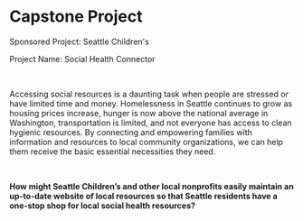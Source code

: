 # Capstone Project

<p>Sponsored Project: Seattle Children's</p>
<p>Project Name: Social Health Connector</p>
<br>
<p>Accessing social resources is a daunting task when people are stressed or have limited time and money. Homelessness in Seattle continues to grow as housing prices increase, hunger is now above the national average in Washington, transportation is limited, and not everyone has access to clean hygienic resources. By connecting and empowering families with information and resources to local community organizations, we can help them receive the basic essential necessities they need.</p>
<br>
<p><strong>How might Seattle Children’s and other local nonprofits easily maintain an up-to-date website
of local resources so that Seattle residents have a one-stop shop for local social health resources?</strong></p>



